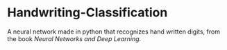 # Handwriting-Classification
A neural network made in python that recognizes hand written digits, from the book *Neural Networks and Deep Learning*.
